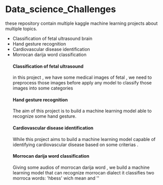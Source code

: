 # Data_science_Challenges
these repository contain multiple kaggle machine learning projects about multiple topics. 



<ul>
  <li>Classification of fetal ultrasound brain  </li>
  <li>Hand gesture recognition  </li>
  <li>Cardiovascular disease identification </li>
  <li>Morrocan darija word classification </li>

  
  
<h4>Classification of fetal ultrasound</h4>
 <div> in this project , we have some medical images of fetal , we need to preprocess those images before apply any model to classify those images into some categories
  </div>
  
  <h4>Hand gesture recognition</h4>
 <div> The aim of this project is to build a machine learning model able to recognize some hand gesture.
  </div>
  
  <h4>Cardiovascular disease identification</h4>
 <div> While this project aims to build a machine learning model capable of identifying cardiovascular disease based on some criterias .
   
  </div>
  
   <h4>Morrocan darija word classification</h4>
 <div>  Giving some audios of morrocan darija word , we build a machine learning model that can recognize morrocan dialect it classifies two morroca words: 'hbess' wich mean and ''
   
  </div>
 
